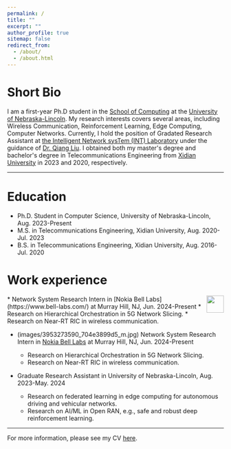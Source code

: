 ```yaml
---
permalink: /
title: ""
excerpt: ""
author_profile: true
sitemap: false
redirect_from: 
  - /about/
  - /about.html
---
```


Short Bio
==========
I am a first-year Ph.D student in the [School of Computing](https://computing.unl.edu/) at the [University of Nebraska-Lincoln](https://www.unl.edu/). My research interests covers several areas, including Wireless Communication, Reinforcement Learning, Edge Computing, Computer Networks. Currently, I hold the position of Gradated Research Assistant at [the Intelligent Network sysTem (INT) Laboratory](https://liuqiang12040913.github.io/project.html) under the guidance of [Dr. Qiang Liu](https://liuqiang12040913.github.io/index.html). I obtained both my master's degree and bachelor's degree in Telecommunications Engineering from [Xidian University](https://en.xidian.edu.cn/) in 2023 and 2020, respectively.


------

Education
==========
* Ph.D. Student in Computer Science, University of Nebraska-Lincoln, Aug. 2023-Present
* M.S. in Telecommunications Engineering, Xidian University, Aug. 2020-Jul. 2023
* B.S. in Telecommunications Engineering, Xidian University, Aug. 2016-Jul. 2020



Work experience
==========
<p>
<img  src="images/3953273590_704e3899d5_m.jpg"  width="40"  align="right" />
* Network System Research Intern in [Nokia Bell Labs](https://www.bell-labs.com/) at Murray Hill, NJ, Jun. 2024-Present 
  * Research on Hierarchical Orchestration in 5G Network Slicing.
  * Research on Near-RT RIC in wireless communication.
</p>

* (images/3953273590_704e3899d5_m.jpg) Network System Research Intern in [Nokia Bell Labs](https://www.bell-labs.com/) at Murray Hill, NJ, Jun. 2024-Present 
  * Research on Hierarchical Orchestration in 5G Network Slicing.
  * Research on Near-RT RIC in wireless communication.

* Graduate Research Assistant in University of Nebraska-Lincoln, Aug. 2023-May. 2024
  * Research on federated learning in edge computing for autonomous driving and vehicular networks.
  * Research on AI/ML in Open RAN, e.g., safe and robust deep reinforcement learning.


------

For more information, please see my CV [here](https://minz328.github.io/files/CV_Ming_Zhao.pdf).

